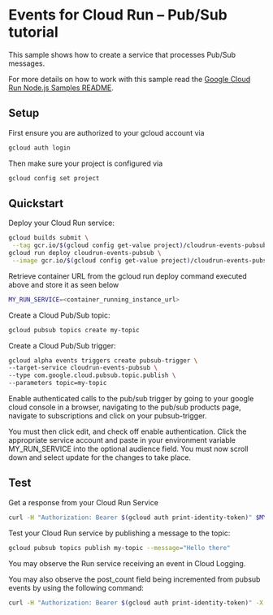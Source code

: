 # Events for Cloud Run – Pub/Sub tutorial

This sample shows how to create a service that processes Pub/Sub messages.

For more details on how to work with this sample read the [Google Cloud Run Node.js Samples README](https://github.com/GoogleCloudPlatform/nodejs-docs-samples/tree/master/run).

## Setup

First ensure you are authorized to your gcloud account via 

```sh
gcloud auth login
```

Then make sure your project is configured via

```sh
gcloud config set project
```

## Quickstart

Deploy your Cloud Run service:

```sh
gcloud builds submit \
 --tag gcr.io/$(gcloud config get-value project)/cloudrun-events-pubsub
gcloud run deploy cloudrun-events-pubsub \
 --image gcr.io/$(gcloud config get-value project)/cloudrun-events-pubsub
```

Retrieve container URL from the gcloud run deploy command executed above and store it as seen below

```sh
MY_RUN_SERVICE=<container_running_instance_url>
```

Create a Cloud Pub/Sub topic:

```sh
gcloud pubsub topics create my-topic
```

Create a Cloud Pub/Sub trigger:

```sh
gcloud alpha events triggers create pubsub-trigger \
--target-service cloudrun-events-pubsub \
--type com.google.cloud.pubsub.topic.publish \
--parameters topic=my-topic
```

Enable authenticated calls to the pub/sub trigger by going to your google cloud console in a browser,
navigating to the pub/sub products page, navigate to subscriptions and click on your pubsub-trigger.

You must then click edit, and check off enable authentication. Click the appropriate service account 
and paste in your environment variable MY_RUN_SERVICE into the optional audience field. You must now
scroll down and select update for the changes to take place. 

## Test

Get a response from your Cloud Run Service

```sh
curl -H "Authorization: Bearer $(gcloud auth print-identity-token)" $MY_RUN_SERVICE
```

Test your Cloud Run service by publishing a message to the topic: 

```sh
gcloud pubsub topics publish my-topic --message="Hello there"
```

You may observe the Run service receiving an event in Cloud Logging.

You may also observe the post_count field being incremented from pubsub events by
using the following command:

```sh
curl -H "Authorization: Bearer $(gcloud auth print-identity-token)" -X $MY_RUN_SERVICE
```